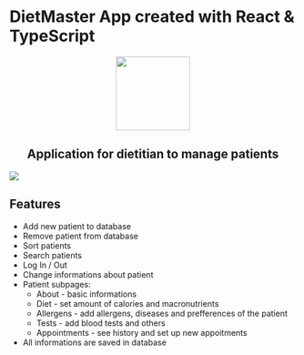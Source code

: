 # DietMaster App created with React & TypeScript
<p align="center">
<img align="center" margin='0 auto' height='130px' src="https://user-images.githubusercontent.com/29462078/145967869-50361473-c40e-4e5f-b7dd-ebcdbc282f39.png"></p>

<h2 align='center'>Application for dietitian to manage patients</h2>

<img align="center" src="https://user-images.githubusercontent.com/29462078/145969225-c23ac09c-835c-4ebd-bf85-4d0a7da0878a.png">


## Features
* Add new patient to database
* Remove patient from database
* Sort patients
* Search patients
* Log In / Out
* Change informations about patient
* Patient subpages:
  * About - basic informations
  * Diet - set amount of calories and macronutrients
  * Allergens - add allergens, diseases and prefferences of the patient
  * Tests - add blood tests and others
  * Appointments - see history and set up new appoitments
* All informations are saved in database
